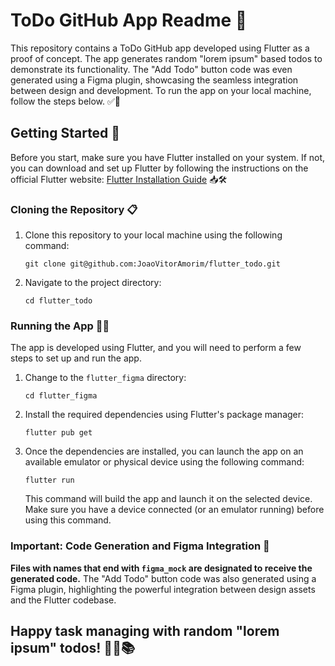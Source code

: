 # ToDo GitHub App Readme 📝

This repository contains a ToDo GitHub app developed using Flutter as a proof of concept. The app generates random "lorem ipsum" based todos to demonstrate its functionality. The "Add Todo" button code was even generated using a Figma plugin, showcasing the seamless integration between design and development. To run the app on your local machine, follow the steps below. ✅📌

## Getting Started 🚀

Before you start, make sure you have Flutter installed on your system. If not, you can download and set up Flutter by following the instructions on the official Flutter website: [Flutter Installation Guide](https://flutter.dev/docs/get-started/install) 📥🛠

### Cloning the Repository 📋

1. Clone this repository to your local machine using the following command:
   ```
   git clone git@github.com:JoaoVitorAmorim/flutter_todo.git
   ```

2. Navigate to the project directory:
   ```
   cd flutter_todo
   ```

### Running the App 🏃‍♂️

The app is developed using Flutter, and you will need to perform a few steps to set up and run the app.

1. Change to the `flutter_figma` directory:
   ```
   cd flutter_figma
   ```

2. Install the required dependencies using Flutter's package manager:
   ```
   flutter pub get
   ```

3. Once the dependencies are installed, you can launch the app on an available emulator or physical device using the following command:
   ```
   flutter run
   ```

   This command will build the app and launch it on the selected device. Make sure you have a device connected (or an emulator running) before using this command.

### Important: Code Generation and Figma Integration 🎨

**Files with names that end with `figma_mock` are designated to receive the generated code.** The "Add Todo" button code was also generated using a Figma plugin, highlighting the powerful integration between design assets and the Flutter codebase.

## Happy task managing with random "lorem ipsum" todos! 🎉📅📚
